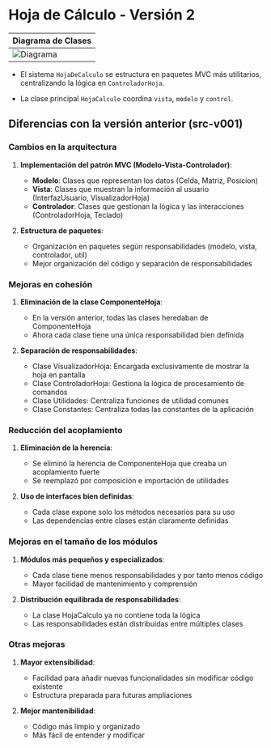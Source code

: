 # Hoja de Cálculo - Versión 2

| Diagrama de Clases|
|-|
|![Diagrama](/images/modelosUML/DiagramaClasesSrc2.svg)| !

- El sistema `HojaDeCalculo` se estructura en paquetes MVC más utilitarios, centralizando la lógica en `ControladorHoja`.

- La clase principal `HojaCalculo` coordina `vista`, `modelo` y `control`.

## Diferencias con la versión anterior (src-v001)

### Cambios en la arquitectura

1. **Implementación del patrón MVC (Modelo-Vista-Controlador)**:
   - **Modelo**: Clases que representan los datos (Celda, Matriz, Posicion)
   - **Vista**: Clases que muestran la información al usuario (InterfazUsuario, VisualizadorHoja)
   - **Controlador**: Clases que gestionan la lógica y las interacciones (ControladorHoja, Teclado)

2. **Estructura de paquetes**:
   - Organización en paquetes según responsabilidades (modelo, vista, controlador, util)
   - Mejor organización del código y separación de responsabilidades

### Mejoras en cohesión

1. **Eliminación de la clase ComponenteHoja**:
   - En la versión anterior, todas las clases heredaban de ComponenteHoja
   - Ahora cada clase tiene una única responsabilidad bien definida

2. **Separación de responsabilidades**:
   - Clase VisualizadorHoja: Encargada exclusivamente de mostrar la hoja en pantalla
   - Clase ControladorHoja: Gestiona la lógica de procesamiento de comandos
   - Clase Utilidades: Centraliza funciones de utilidad comunes
   - Clase Constantes: Centraliza todas las constantes de la aplicación

### Reducción del acoplamiento

1. **Eliminación de la herencia**:
   - Se eliminó la herencia de ComponenteHoja que creaba un acoplamiento fuerte
   - Se reemplazó por composición e importación de utilidades

2. **Uso de interfaces bien definidas**:
   - Cada clase expone solo los métodos necesarios para su uso
   - Las dependencias entre clases están claramente definidas

### Mejoras en el tamaño de los módulos

1. **Módulos más pequeños y especializados**:
   - Cada clase tiene menos responsabilidades y por tanto menos código
   - Mayor facilidad de mantenimiento y comprensión

2. **Distribución equilibrada de responsabilidades**:
   - La clase HojaCalculo ya no contiene toda la lógica
   - Las responsabilidades están distribuidas entre múltiples clases

### Otras mejoras

1. **Mayor extensibilidad**:
   - Facilidad para añadir nuevas funcionalidades sin modificar código existente
   - Estructura preparada para futuras ampliaciones

2. **Mejor mantenibilidad**:
   - Código más limpio y organizado
   - Más fácil de entender y modificar
